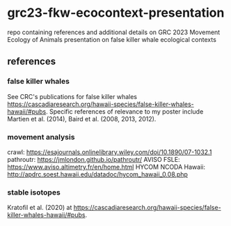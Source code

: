 # grc23-fkw-ecocontext-presentation
repo containing references and additional details on GRC 2023 Movement Ecology of Animals presentation on false killer whale ecological contexts

## references

### false killer whales
See CRC's publications for false killer whales https://cascadiaresearch.org/hawaii-species/false-killer-whales-hawaii/#pubs. Specific references of relevance to my poster include Martien et al. (2014), Baird et al. (2008, 2013, 2012).

### movement analysis
crawl: https://esajournals.onlinelibrary.wiley.com/doi/10.1890/07-1032.1
pathroutr: https://jmlondon.github.io/pathroutr/
AVISO FSLE: https://www.aviso.altimetry.fr/en/home.html
HYCOM NCODA Hawaii: http://apdrc.soest.hawaii.edu/datadoc/hycom_hawaii_0.08.php

### stable isotopes 
Kratofil et al. (2020) at https://cascadiaresearch.org/hawaii-species/false-killer-whales-hawaii/#pubs.
